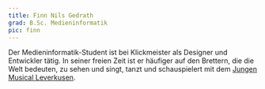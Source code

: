 ```yaml
---
title: Finn Nils Gedrath
grad: B.Sc. Medieninformatik
pic: finn
---
```


Der Medieninformatik-Student ist bei Klickmeister als Designer und Entwickler tätig. In seiner freien Zeit ist er häufiger auf den Brettern, die die Welt bedeuten, zu sehen und singt, tanzt und schauspielert mit dem [Jungen Musical Leverkusen](https://www.jungesmusical.de/).
